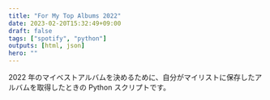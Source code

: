 ```yaml
---
title: "For My Top Albums 2022"
date: 2023-02-20T15:32:49+09:00
draft: false
tags: ["spotify", "python"]
outputs: [html, json]
hero: ""
---
```


2022 年のマイベストアルバムを決めるために、自分がマイリストに保存したアルバムを取得したときの Python スクリプトです。
